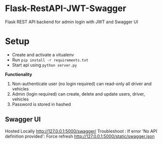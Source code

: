 # Flask-RestAPI-JWT-Swagger
Flask REST API backend for admin login with JWT and Swagger UI

Setup
=====

- Create and activate a vitualenv
- Run `pip install -r requirements.txt`
- Start api using `python server.py`

**Functionality**

1. Non-authenticate user (no login required) can read-only all driver and vehicles
2. Admin (login required) can create, delete and update users, driver, vehicles
3. Password is stored in hashed

## Swagger UI
Hosted Locally
http://127.0.0.1:5000/swagger/
Troubleshoot : If error 'No API definition provided': Force refresh http://127.0.0.1:5000/static/swagger.json

